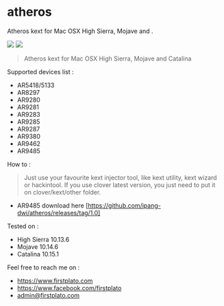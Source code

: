# atheros
Atheros kext for Mac OSX High Sierra, Mojave and .

<img src="https://img.shields.io/github/license/ipang-dwi/xdesktop.svg" /> <img src="https://img.shields.io/badge/lab-firstplato.com-red.svg" />

> Atheros kext for Mac OSX High Sierra, Mojave and Catalina

Supported devices list :
- AR5418/5133
- AR8297
- AR9280
- AR9281
- AR9283
- AR9285
- AR9287
- AR9380
- AR9462
- AR9485

How to :
> Just use your favourite kext injector tool, like kext utility, kext wizard or hackintool. If you use clover latest version, you just need to put it on clover/kext/other folder. 

- AR9485 download here [https://github.com/ipang-dwi/atheros/releases/tag/1.0]

Tested on :
- High Sierra 10.13.6
- Mojave 10.14.6
- Catalina 10.15.1

Feel free to reach me on :
- https://www.firstplato.com
- https://www.facebook.com/firstplato
- admin@firstplato.com
